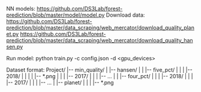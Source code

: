 
NN models: https://github.com/DS3Lab/forest-prediction/blob/master/model/model.py
Download data: 
	https://github.com/DS3Lab/forest-prediction/blob/master/data_scraping/web_mercator/download_quality_planet.py
	https://github.com/DS3Lab/forest-prediction/blob/master/data_scraping/web_mercator/download_quality_hansen.py

Run model:
	python train.py -c config.json -d <gpu_devices>

Dataset format:
        Project/
        |-- min_quality/
        |   |-- hansen/
        |   |   |-- five_pct/
        |   |   |   |-- 2018/
        |   |   |   |   |-- *.png
        |   |   |   |-- 2017/
        |   |   |   |-- ...
        |   |   |-- four_pct/
        |   |   |   |-- 2018/
        |   |   |   |-- 2017/
        |   |   |   |-- ...
        |   |-- planet/
        |   |   |   |-- *.png